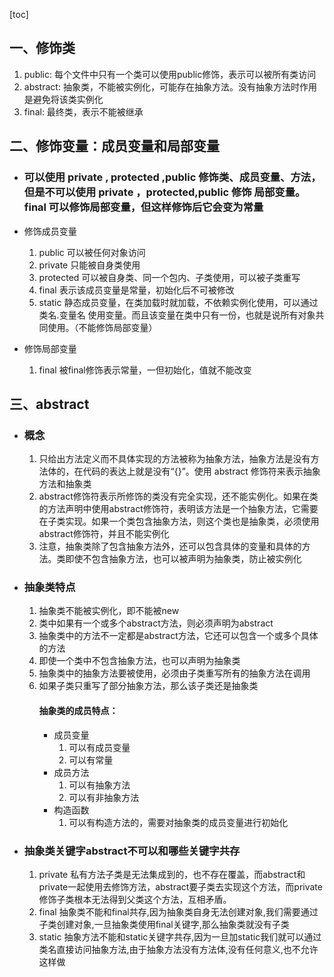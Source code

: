 [toc]

## 一、修饰类  
1. public: 每个文件中只有一个类可以使用public修饰，表示可以被所有类访问
2. abstract: 抽象类，不能被实例化，可能存在抽象方法。没有抽象方法时作用是避免将该类实例化
3. final: 最终类，表示不能被继承

## 二、修饰变量：成员变量和局部变量

- ### 可以使用 private , protected ,public 修饰类、成员变量、方法，但是不可以使用 private ，protected,public 修饰 局部变量。final 可以修饰局部变量，但这样修饰后它会变为常量

- 修饰成员变量
    1. public 可以被任何对象访问
    2. private 只能被自身类使用
    3. protected 可以被自身类、同一个包内、子类使用，可以被子类重写
    4. final 表示该成员变量是常量，初始化后不可被修改
    5. static 静态成员变量，在类加载时就加载，不依赖实例化使用，可以通过 类名.变量名 使用变量。而且该变量在类中只有一份，也就是说所有对象共同使用。（不能修饰局部变量）
- 修饰局部变量
    1. final 被final修饰表示常量，一但初始化，值就不能改变

## 三、abstract
- ### 概念
    1. 只给出方法定义而不具体实现的方法被称为抽象方法，抽象方法是没有方法体的，在代码的表达上就是没有“{}”。使用 abstract 修饰符来表示抽象方法和抽象类
    2. abstract修饰符表示所修饰的类没有完全实现，还不能实例化。如果在类的方法声明中使用abstract修饰符，表明该方法是一个抽象方法，它需要在子类实现。如果一个类包含抽象方法，则这个类也是抽象类，必须使用abstract修饰符，并且不能实例化
    3. 注意，抽象类除了包含抽象方法外，还可以包含具体的变量和具体的方法。类即使不包含抽象方法，也可以被声明为抽象类，防止被实例化

- ### 抽象类特点
    1. 抽象类不能被实例化，即不能被new
    2. 类中如果有一个或多个abstract方法，则必须声明为abstract
    3. 抽象类中的方法不一定都是abstract方法，它还可以包含一个或多个具体的方法
    4. 即使一个类中不包含抽象方法，也可以声明为抽象类
    5. 抽象类中的抽象方法要被使用，必须由子类重写所有的抽象方法在调用
    6. 如果子类只重写了部分抽象方法，那么该子类还是抽象类
        #### 抽象类的成员特点：
        - 成员变量
            1. 可以有成员变量
            2. 可以有常量
        - 成员方法
            1. 可以有抽象方法
            2. 可以有非抽象方法
        - 构造函数
            1. 可以有构造方法的，需要对抽象类的成员变量进行初始化

- ### 抽象类关键字abstract不可以和哪些关键字共存
    1. private 
        私有方法子类是无法集成到的，也不存在覆盖，而abstract和private一起使用去修饰方法，abstract要子类去实现这个方法，而private修饰子类根本无法得到父类这个方法，互相矛盾。
    2. final
        抽象类不能和final共存,因为抽象类自身无法创建对象,我们需要通过子类创建对象,一旦抽象类使用final关键字,那么抽象类就没有子类
    3. static
        抽象方法不能和static关键字共存,因为一旦加static我们就可以通过类名直接访问抽象方法,由于抽象方法没有方法体,没有任何意义,也不允许这样做
